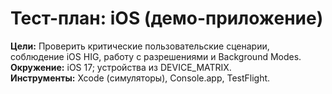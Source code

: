 # Тест-план: iOS (демо-приложение)

**Цели:** Проверить критические пользовательские сценарии, соблюдение iOS HIG, работу с разрешениями и Background Modes.  
**Окружение:** iOS 17; устройства из DEVICE_MATRIX.  
**Инструменты:** Xcode (симуляторы), Console.app, TestFlight.
